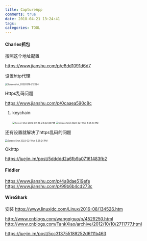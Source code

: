 ```yaml
---
title: CaptureApp
comments: true
date: 2018-04-21 13:24:41
tags: 
categories: TOOL
---
```




#### Charles抓包

按照这个地址配置

https://www.jianshu.com/p/e8dd1091d6d7

设置http代理

<img src="/Users/m/Documents/BLOG/source/_posts/CaptureApp/Screenshot_20220219-212224.jpg" alt="Screenshot_20220219-212224" style="zoom:50%;" />



Https乱码问题

https://www.jianshu.com/p/0caaea590c8c

1. keychain 

   <img src="/Users/m/Documents/BLOG/source/_posts/CaptureApp/Screen Shot 2022-02-19 at 8.42.46 PM.png" alt="Screen Shot 2022-02-19 at 8.42.46 PM" style="zoom:50%;" />

   <img src="/Users/m/Documents/BLOG/source/_posts/CaptureApp/Screen Shot 2022-02-19 at 8.58.33 PM.png" alt="Screen Shot 2022-02-19 at 8.58.33 PM" style="zoom:50%;" />



还有设置就解决了https乱码的问题

<img src="/Users/m/Documents/BLOG/source/_posts/CaptureApp/Screen Shot 2022-02-19 at 9.29.24 PM.png" alt="Screen Shot 2022-02-19 at 9.29.24 PM" style="zoom:50%;" />



Okhttp

https://juejin.im/post/5ddddd2a6fb9a07161483fb2



####  Fiddler

https://www.jianshu.com/p/4a8dae519efe
https://www.jianshu.com/p/99b6b4cd273c

####  WireShark

安装
https://www.linuxidc.com/Linux/2016-08/134526.htm

http://www.cnblogs.com/wangqiguo/p/4529250.html
http://www.cnblogs.com/TankXiao/archive/2012/10/10/2711777.html

https://juejin.im/post/5cc313755188252d6f11b463













